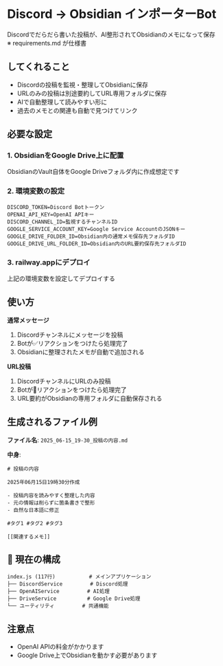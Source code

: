 # Discord → Obsidian インポーターBot

Discordでだらだら書いた投稿が、AI整形されてObsidianのメモになって保存  
※ requirements.md が仕様書

## してくれること
- Discordの投稿を監視・整理してObsidianに保存
- URLのみの投稿は別途要約してURL専用フォルダに保存
- AIで自動整理して読みやすい形に
- 過去のメモとの関連も自動で見つけてリンク

## 必要な設定

### 1. ObsidianをGoogle Drive上に配置
ObsidianのVault自体をGoogle Driveフォルダ内に作成想定です

### 2. 環境変数の設定
```
DISCORD_TOKEN=Discord Botトークン
OPENAI_API_KEY=OpenAI APIキー
DISCORD_CHANNEL_ID=監視するチャンネルID
GOOGLE_SERVICE_ACCOUNT_KEY=Google Service AccountのJSONキー
GOOGLE_DRIVE_FOLDER_ID=Obsidian内の通常メモ保存先フォルダID
GOOGLE_DRIVE_URL_FOLDER_ID=Obsidian内のURL要約保存先フォルダID
```

### 3. railway.appにデプロイ
上記の環境変数を設定してデプロイする

## 使い方

**通常メッセージ**
1. Discordチャンネルにメッセージを投稿
2. Botが✅リアクションをつけたら処理完了
3. Obsidianに整理されたメモが自動で追加される

**URL投稿**
1. DiscordチャンネルにURLのみ投稿
2. Botが🔗リアクションをつけたら処理完了
3. URL要約がObsidianの専用フォルダに自動保存される

## 生成されるファイル例
**ファイル名**: `2025_06-15_19-30_投稿の内容.md`

**中身**:
```
# 投稿の内容

2025年06月15日19時30分作成

- 投稿内容を読みやすく整理した内容
- 元の情報は削らずに箇条書きで整形
- 自然な日本語に修正

#タグ1 #タグ2 #タグ3

[[関連するメモ]]
```

## 📁 現在の構成

```
index.js (117行)           # メインアプリケーション
├── DiscordService         # Discord処理
├── OpenAIService         # AI処理  
├── DriveService          # Google Drive処理
└── ユーティリティ         # 共通機能
```

## 注意点
- OpenAI APIの料金がかかります
- Google Drive上でObsidianを動かす必要があります
